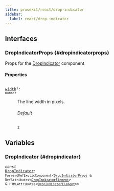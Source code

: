 ```yaml
---
title: prosekit/react/drop-indicator
sidebar:
  label: react/drop-indicator
---
```


## Interfaces

### DropIndicatorProps {#dropindicatorprops}

Props for the [DropIndicator](#dropindicator) component.

#### Properties

<dl>

<dt>

<code data-typedoc-code><i></i> <a id="width" href="#width">width</a><i>?</i>: `number`</code>

</dt>

<dd>

The line width in pixels.

###### Default

`2`

</dd>

</dl>

## Variables

### DropIndicator {#dropindicator}

<dl>

<dt>

<code data-typedoc-code><i>const</i> <a id="dropindicator" href="#dropindicator">DropIndicator</a>: `ForwardRefExoticComponent`\<[`DropIndicatorProps`](#dropindicatorprops) & `RefAttributes`\<[`DropIndicatorElement`](../web/drop-indicator.md#dropindicatorelement)\> & `HTMLAttributes`\<[`DropIndicatorElement`](../web/drop-indicator.md#dropindicatorelement)\>\></code>

</dt>

</dl>
